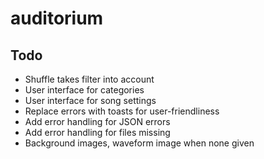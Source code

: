 # auditorium

## Todo

- Shuffle takes filter into account
- User interface for categories
- User interface for song settings
- Replace errors with toasts for user-friendliness
- Add error handling for JSON errors
- Add error handling for files missing
- Background images, waveform image when none given
